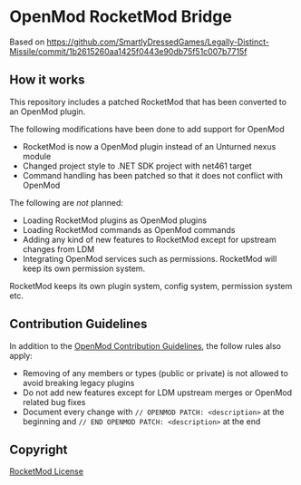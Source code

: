 # OpenMod RocketMod Bridge
Based on https://github.com/SmartlyDressedGames/Legally-Distinct-Missile/commit/1b2615260aa1425f0443e90db75f51c007b7715f


## How it works
This repository includes a patched RocketMod that has been converted to an OpenMod plugin. 


The following modifications have been done to add support for OpenMod
- RocketMod is now a OpenMod plugin instead of an Unturned nexus module
- Changed project style to .NET SDK project with net461 target
- Command handling has been patched so that it does not conflict with OpenMod


The following are *not* planned:
- Loading RocketMod plugins as OpenMod plugins
- Loading RocketMod commands as OpenMod commands
- Adding any kind of new features to RocketMod except for upstream changes from LDM
- Integrating OpenMod services such as permissions. RocketMod will keep its own permission system.


RocketMod keeps its own plugin system, config system, permission system etc.

## Contribution Guidelines
In addition to the [OpenMod Contribution Guidelines](https://github.com/openmod/OpenMod/blob/master/CONTRIBUTING.md), the follow rules also apply:
- Removing of any members or types (public or private) is not allowed to avoid breaking legacy plugins
- Do not add new features except for LDM upstream merges or OpenMod related bug fixes
- Document every change with `// OPENMOD PATCH: <description>` at the beginning and `// END OPENMOD PATCH: <description>` at the end

## Copyright
[RocketMod License](https://github.com/RocketMod/Rocket/blob/legacy/LICENSE)